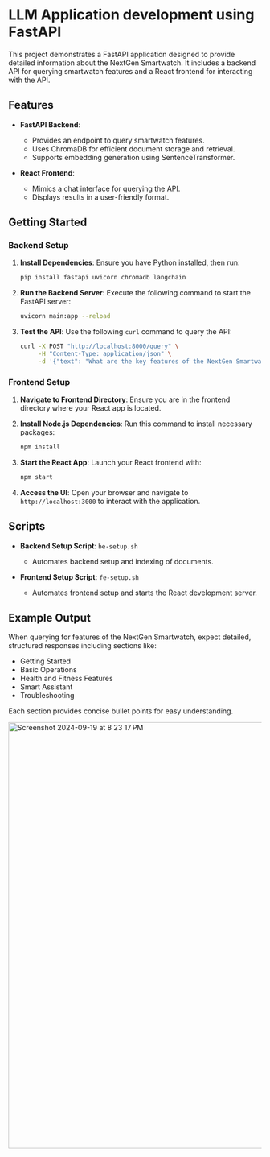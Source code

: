 # LLM Application development using FastAPI

This project demonstrates a FastAPI application designed to provide detailed information about the NextGen Smartwatch. It includes a backend API for querying smartwatch features and a React frontend for interacting with the API.

## Features

- **FastAPI Backend**: 
  - Provides an endpoint to query smartwatch features.
  - Uses ChromaDB for efficient document storage and retrieval.
  - Supports embedding generation using SentenceTransformer.

- **React Frontend**: 
  - Mimics a chat interface for querying the API.
  - Displays results in a user-friendly format.

## Getting Started

### Backend Setup

1. **Install Dependencies**:
   Ensure you have Python installed, then run:
   ```bash
   pip install fastapi uvicorn chromadb langchain
   ```

2. **Run the Backend Server**:
   Execute the following command to start the FastAPI server:
   ```bash
   uvicorn main:app --reload
   ```

3. **Test the API**:
   Use the following `curl` command to query the API:
   ```bash
   curl -X POST "http://localhost:8000/query" \
        -H "Content-Type: application/json" \
        -d '{"text": "What are the key features of the NextGen Smartwatch?", "n_results": 3}'
   ```

### Frontend Setup

1. **Navigate to Frontend Directory**:
   Ensure you are in the frontend directory where your React app is located.

2. **Install Node.js Dependencies**:
   Run this command to install necessary packages:
   ```bash
   npm install
   ```

3. **Start the React App**:
   Launch your React frontend with:
   ```bash
   npm start
   ```

4. **Access the UI**:
   Open your browser and navigate to `http://localhost:3000` to interact with the application.

## Scripts

- **Backend Setup Script**: `be-setup.sh`
  - Automates backend setup and indexing of documents.
  
- **Frontend Setup Script**: `fe-setup.sh`
  - Automates frontend setup and starts the React development server.

## Example Output

When querying for features of the NextGen Smartwatch, expect detailed, structured responses including sections like:

- Getting Started
- Basic Operations
- Health and Fitness Features
- Smart Assistant
- Troubleshooting

Each section provides concise bullet points for easy understanding.



<img width="847" alt="Screenshot 2024-09-19 at 8 23 17 PM" src="https://github.com/user-attachments/assets/2772868c-e20c-4ff8-a369-9d6454ec53d3">
